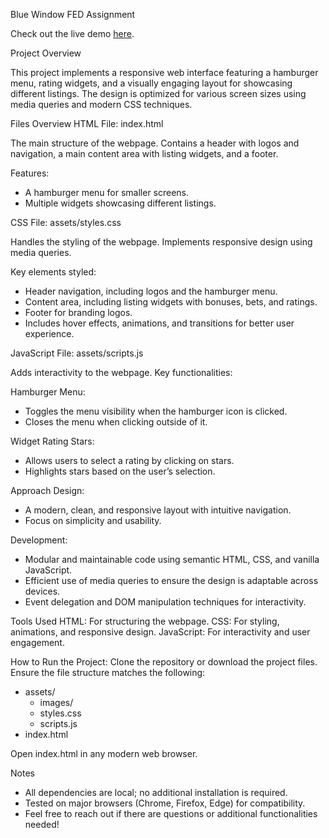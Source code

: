 Blue Window FED Assignment

Check out the live demo [here](https://mpetrov99.github.io/Blue_Window_FED_task.MPetrov99.github.io/).

Project Overview

This project implements a responsive web interface featuring a hamburger menu, rating widgets, and a visually engaging layout for showcasing different listings. The design is optimized for various screen sizes using media queries and modern CSS techniques.

Files Overview
HTML
File: index.html

The main structure of the webpage.
Contains a header with logos and navigation, a main content area with listing widgets, and a footer.

Features:
- A hamburger menu for smaller screens.
- Multiple widgets showcasing different listings.

CSS
File: assets/styles.css

Handles the styling of the webpage.
Implements responsive design using media queries.

Key elements styled:
- Header navigation, including logos and the hamburger menu.
- Content area, including listing widgets with bonuses, bets, and ratings.
- Footer for branding logos.
- Includes hover effects, animations, and transitions for better user experience.

JavaScript
File: assets/scripts.js

Adds interactivity to the webpage.
Key functionalities:

Hamburger Menu:
- Toggles the menu visibility when the hamburger icon is clicked.
- Closes the menu when clicking outside of it.

Widget Rating Stars:
- Allows users to select a rating by clicking on stars.
- Highlights stars based on the user’s selection.

Approach
Design:
- A modern, clean, and responsive layout with intuitive navigation.
- Focus on simplicity and usability.

Development:
- Modular and maintainable code using semantic HTML, CSS, and vanilla JavaScript.
- Efficient use of media queries to ensure the design is adaptable across devices.
- Event delegation and DOM manipulation techniques for interactivity.

Tools Used
HTML: For structuring the webpage.
CSS: For styling, animations, and responsive design.
JavaScript: For interactivity and user engagement.

How to Run the Project:
Clone the repository or download the project files.
Ensure the file structure matches the following:
- assets/
  - images/
  - styles.css
  - scripts.js
- index.html

Open index.html in any modern web browser.

Notes
- All dependencies are local; no additional installation is required.
- Tested on major browsers (Chrome, Firefox, Edge) for compatibility.
- Feel free to reach out if there are questions or additional functionalities needed!
